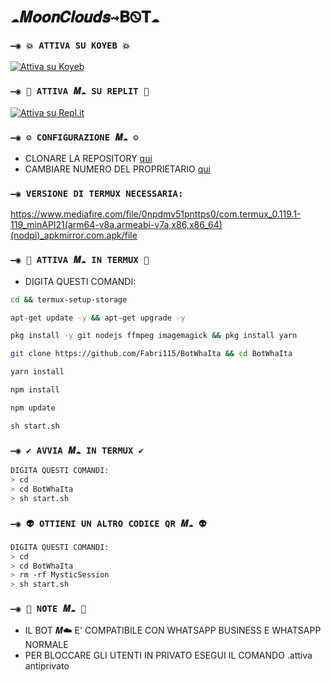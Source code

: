 # `☁️𝑴𝒐𝒐𝒏𝑪𝒍𝒐𝒖𝒅𝒔⇝𝐁Ꮻ𝐓☁️`
  
### `—◉ 💥 ATTIVA SU KOYEB 💥`

[![Attiva su Koyeb](https://www.koyeb.com/static/images/deploy/button.svg)](https://app.koyeb.com/deploy?type=git&repository=github.com/Fabri115/BotWhaIta&branch=master&name=mysticbot)
  
### `—◉ 🌌 ATTIVA 𝑴☁️ SU REPLIT 🌌`

[![Attiva su Repl.it](https://repl.it/badge/github.com/Fabri115/BotWhaIta)](https://repl.it/github.com/Fabri115/BotWhaIta)  

### `—◉ ⚙️ CONFIGURAZIONE 𝑴☁️ ⚙️`
- CLONARE LA REPOSITORY [qui](https://github.com/Fabri115/BotWhaIta/fork)
- CAMBIARE NUMERO DEL PROPRIETARIO [qui](https://github.com/Fabri115/BotWhaIta/blob/master/config.js)

### `—◉ VERSIONE DI TERMUX NECESSARIA: ` 
https://www.mediafire.com/file/0npdmv51pnttps0/com.termux_0.119.1-119_minAPI21(arm64-v8a,armeabi-v7a,x86,x86_64)(nodpi)_apkmirror.com.apk/file

### `—◉ 👾 ATTIVA 𝑴☁️ IN TERMUX 👾` 
- DIGITA QUESTI COMANDI:
```bash
cd && termux-setup-storage
```

```bash
apt-get update -y && apt-get upgrade -y
```

```bash
pkg install -y git nodejs ffmpeg imagemagick && pkg install yarn
```

```bash
git clone https://github.com/Fabri115/BotWhaIta && cd BotWhaIta
```

```bash
yarn install
```

```bash
npm install
```

```bash
npm update
```

```bash
sh start.sh
```

### `—◉ ✔️ AVVIA 𝑴☁️ IN TERMUX ✔️`
```bash
DIGITA QUESTI COMANDI:
> cd 
> cd BotWhaIta
> sh start.sh
```

### `—◉ 👽 OTTIENI UN ALTRO CODICE QR 𝑴☁️ 👽`
```bash
DIGITA QUESTI COMANDI:
> cd 
> cd BotWhaIta
> rm -rf MysticSession
> sh start.sh
```

### `—◉ 📝 NOTE 𝑴☁️ 📝`
- IL BOT 𝑴☁️ E' COMPATIBILE CON WHATSAPP BUSINESS E WHATSAPP NORMALE
- PER BLOCCARE GLI UTENTI IN PRIVATO ESEGUI IL COMANDO .attiva antiprivato

